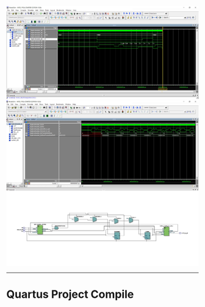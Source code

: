 ![Modelsim_01](modelsim_01.jpg)
![Modelsim_02](modelsim_02.jpg)
![RLT](RLT.jpg)

---

# Quartus Project Compile 